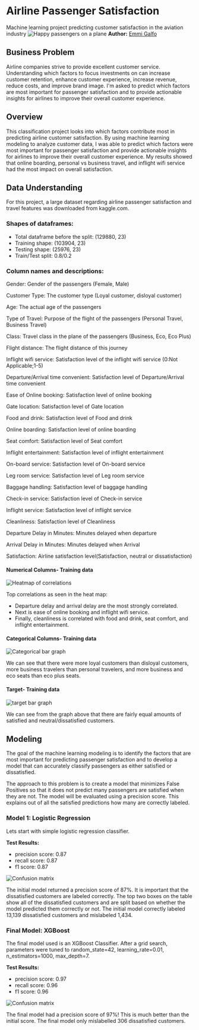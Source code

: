 # Airline Passenger Satisfaction
Machine learning project predicting customer satisfaction in the aviation industry
![Happy passengers on a plane](./Photos/Happy-passengers.avif)
**Author:** [Emmi Galfo](mailto:emmi.galfo@gmail.com)

## Business Problem 

Airline companies strive to provide excellent customer service. Understanding which factors to focus investments on can increase customer retention, enhance customer experience, increase revenue, reduce costs, and improve brand image. I'm asked to predict which factors are most important for passenger satisfaction and to provide actionable insights for airlines to improve their overall customer experience.  

## Overview 

This classification project looks into which factors contribute most in predicting airline customer satisfaction. By using machine learning modeling to analyze customer data, I was able to predict which factors were most important for passenger satisfaction and provide actionable insights for airlines to improve their overall customer experience. My results showed that online boarding, personal vs business travel, and inflight wifi service had the most impact on overall satisfaction. 

## Data Understanding

For this project, a large dataset regarding airline passenger satisfaction and travel features was downloaded from kaggle.com. 

### Shapes of dataframes:
* Total dataframe before the split:  (129880, 23)
* Training shape: (103904, 23)
* Testing shape: (25976, 23)
* Train/Test split: 0.8/0.2

### Column names and descriptions:
Gender: Gender of the passengers (Female, Male)

Customer Type: The customer type (Loyal customer, disloyal customer)

Age: The actual age of the passengers

Type of Travel: Purpose of the flight of the passengers (Personal Travel, Business Travel)

Class: Travel class in the plane of the passengers (Business, Eco, Eco Plus)

Flight distance: The flight distance of this journey

Inflight wifi service: Satisfaction level of the inflight wifi service (0:Not Applicable;1-5)

Departure/Arrival time convenient: Satisfaction level of Departure/Arrival time convenient

Ease of Online booking: Satisfaction level of online booking

Gate location: Satisfaction level of Gate location

Food and drink: Satisfaction level of Food and drink

Online boarding: Satisfaction level of online boarding

Seat comfort: Satisfaction level of Seat comfort

Inflight entertainment: Satisfaction level of inflight entertainment

On-board service: Satisfaction level of On-board service

Leg room service: Satisfaction level of Leg room service

Baggage handling: Satisfaction level of baggage handling

Check-in service: Satisfaction level of Check-in service

Inflight service: Satisfaction level of inflight service

Cleanliness: Satisfaction level of Cleanliness

Departure Delay in Minutes: Minutes delayed when departure

Arrival Delay in Minutes: Minutes delayed when Arrival

Satisfaction: Airline satisfaction level(Satisfaction, neutral or dissatisfaction)

#### Numerical Columns- Training data

![Heatmap of correlations](./Photos/Heatmap.png)

Top correlations as seen in the heat map:
* Departure delay and arrival delay are the most strongly correlated.
* Next is ease of online booking and inflight wifi service.
* Finally, cleanliness is correlated with food and drink, seat comfort, and inflight entertainment. 

#### Categorical Columns- Training data

![Categorical bar graph](./Photos/categorical-bar.png)

We can see that there were more loyal customers than disloyal customers, more business travelers than personal travelers, and more business and eco seats than eco plus seats.

#### Target- Training data

![target bar graph](./Photos/Target-bar.png)

We can see from the graph above that there are fairly equal amounts of satisfied and neutral/dissatisfied customers. 

## Modeling
The goal of the machine learning modeling is to identify the factors that are most important for predicting passenger satisfaction and to develop a model that can accurately classify passengers as either satisfied or dissatisfied.

The approach to this problem is to create a model that minimizes False Positives so that it does not predict many passengers are satisfied when they are not.  The model will be evaluated using a precision score. This explains out of all the satisfied predictions how many are correctly labeled. 

### Model 1: Logistic Regression 

Lets start with simple logistic regression classifier.

__Test Results:__
* precision score: 0.87
* recall score: 0.87
* f1 score: 0.87

![Confusion matrix](./Photos/model_1_confusion_matrix.png)

The initial model returned a precision score of 87%. It is important that the dissatisfied customers are labeled correctly. The top two boxes on the table show all of the dissatisfied customers and are split based on whether the model predicted them correctly or not. The initial model correctly labeled 13,139 dissatisfied customers and mislabeled 1,434. 

### Final Model: XGBoost
The final model used is an XGBoost Classifier. After a grid search, parameters were tuned to random_state=42, learning_rate=0.01, n_estimators=1000, max_depth=7. 

__Test Results:__
* precision score: 0.97
* recall score: 0.96
* f1 score: 0.96

![Confusion matrix](./Photos/Final_Model_confusion.png)

The final model had a precision score of 97%! This is much better than the initial score. The final model only mislabelled 306 dissatisfied customers. 


